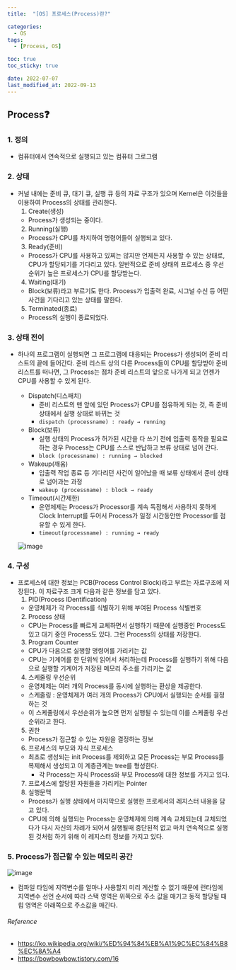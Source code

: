 ```yaml
---
title:  "[OS] 프로세스(Process)란?" 

categories:
  - OS
tags:
  - [Process, OS]

toc: true
toc_sticky: true

date: 2022-07-07
last_modified_at: 2022-09-13
---
```


## Process❓
### 1. 정의
- 컴퓨터에서 연속적으로 실행되고 있는 컴퓨터 그로그램

### 2. 상태
- 커널 내에는 준비 큐, 대기 큐, 실행 큐 등의 자료 구조가 있으며 Kernel은 이것들을 이용하여 Process의 상태를 관리한다.
  1. Create(생성)
  - Process가 생성되는 중이다.
  2. Running(실행)
  - Process가 CPU를 차지하여 명령어들이 실행되고 있다.
  3. Ready(준비)
  - Process가 CPU를 사용하고 있찌는 않지만 언제든지 사용할 수 있는 상태로, CPU가 할당되기를 기다리고 있다. 일반적으로 준비 상태의 프로세스 중 우선 순위가 높은 프로세스가 CPU를 할당받는다.
  4. Waiting(대기)
  - Block(보류)라고 부르기도 한다. Process가 입출력 완료, 시그널 수신 등 어떤 사건을 기다리고 있는 상태를 말한다.
  5. Terminated(종료)
  - Process의 실행이 종료되었다.

### 3. 상태 전이
- 하나의 프로그램이 실행되면 그 프로그램에 대응되는 Process가 생성되어 준비 리스트의 끝에 들어간다. 준비 리스트 상의 다른 Process들이 CPU를 할당받아 준비 리스트를 떠나면, 그 Process는 점차 준비 리스트의 앞으로 나가게 되고 언젠가 CPU를 사용할 수 있게 된다.
  - Dispatch(디스패치)
    - 준비 리스트의 맨 앞에 있던 Process가 CPU를 점유하게 되는 것, 즉 준비 상태에서 실행 상태로 바뀌는 것
    - `dispatch (processname) : ready → running`
  - Block(보류)
    - 실행 상태의 Process가 허가된 시간을 다 쓰기 전에 입출력 동작을 필요로 하는 경우 Process는 CPU를 스스로 반납하고 보류 상태로 넘어 간다.
    - `block (processname) : running → blocked`
  - Wakeup(깨움)
    - 입출력 작업 종료 등 기다리던 사건이 일어났을 때 보류 상태에서 준비 상태로 넘어과는 과정
    - `wakeup (processname) : block → ready`
  - Timeout(시간제한)
    - 운영체제는 Process가 Processor를 계속 독점해서 사용하지 못하게 Clock Interrupt를 두어서 Process가 일정 시간동안만 Processor를 점유할 수 있게 한다.
    - `timeout(processname) : running → ready`

  ![image](https://user-images.githubusercontent.com/61777583/189853890-8fa54704-bcc1-42d6-aabe-c1639d780c33.png)

### 4. 구성
- 프로세스에 대한 정보는 PCB(Process Control Block)라고 부르는 자료구조에 저장된다. 이 자료구조 크게 다음과 같은 정보를 담고 있다.
  1. PID(Process IDentification)
  - 운영체제가 각 Process를 식별하기 위해 부여된 Process 식별번호
  2. Process 상태
  - CPU는 Process를 빠르게 교체하면서 실행하기 때문에 실행중인 Process도 있고 대기 중인 Process도 있다. 그런 Process의 상태를 저장한다.
  3. Program Counter
  - CPU가 다음으로 실행할 명령어를 가리키는 값
  - CPU는 기계어를 한 단위씩 읽어서 처리하는데 Process를 실행하기 위해 다음으로 실행할 기계어가 저장된 메모리 주소를 가리키는 값
  4. 스케줄링 우선순위
  - 운영체제는 여러 개의 Process를 동시에 실행하는 환상을 제공한다. 
  - 스케줄링 : 운영체제가 여러 개의 Process가 CPU에서 실행되는 순서를 결정하는 것
  - 이 스케줄링에서 우선순위가 높으면 먼저 실행될 수 있는데 이를 스케줄링 우선순위라고 한다.
  5. 권한
  - Process가 접근할 수 있는 자원을 결정하는 정보
  6. 프로세스의 부모와 자식 프로세스
  - 최초로 생성되는 init Process를 제외하고 모든 Process는 부모 Process를 복제해서 생성되고 이 계층관계는 tree를 형성한다.
    - 각 Process는 자식 Process와 부모 Process에 대한 정보를 가지고 있다.
  7. 프로세스에 할당된 자원들을 가리키는 Pointer
  8. 실행문맥
  - Process가 실행 상태에서 마지막으로 실행한 프로세서의 레지스터 내용을 담고 있다. 
  - CPU에 의해 실행되는 Process는 운영체제에 의해 계속 교체되는데 교체되었다가 다시 자신의 차례가 되어서 실행될때 중단된적 없고 마치 연속적으로 실행된 것처럼 하기 위해 이 레지스터 정보를 가지고 있다.

### 5. Process가 접근할 수 있는 메모리 공간
![image](https://user-images.githubusercontent.com/61777583/190037844-b5e01930-4eeb-4705-ad1f-724e37a5eac4.png)
- 컴파일 타임에 지역변수를 얼마나 사용할지 미리 계산할 수 없기 때문에 런타임에 지역변수 선언 순서에 따라 스택 영역은 위쪽으로 주소 값을 매기고 동적 할당될 때 힙 영역은 아래쪽으로 주소값을 매긴다.

###### Reference
- https://ko.wikipedia.org/wiki/%ED%94%84%EB%A1%9C%EC%84%B8%EC%8A%A4
- https://bowbowbow.tistory.com/16